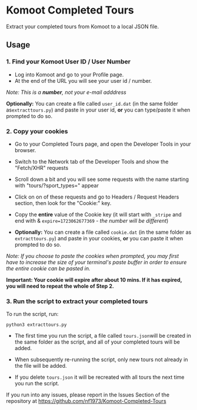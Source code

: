 # Komoot Completed Tours

Extract your completed tours from Komoot to a local JSON file.

## Usage

### 1. Find your Komoot User ID / User Number

- Log into Komoot and go to your Profile page.
- At the end of the URL you will see your user id / number.

_Note: This is a **number**, not your e-mail adddress_

**Optionally:** You can create a file called `user_id.dat` (in the same folder as`extracttours.py`) and paste in your user id, **or** you can type/paste it when prompted to do so.

### 2. Copy your cookies

- Go to your Completed Tours page, and open the Developer Tools in your browser.

- Switch to the Network tab of the Developer Tools and show the "Fetch/XHR" requests

- Scroll down a bit and you will see some requests with the name starting with "tours/?sport_types=" appear

- Click on on of these requests and go to Headers / Request Headers section, then look for the "Cookie:" key.

- Copy the **entire** value of the Cookie key (it will start with `_stripe` and end with &
  `expire=1723062677369` - _the number will be different_)

* **Optionally:** You can create a file called `cookie.dat` (in the same folder as `extracttours.py`) and paste in your cookies, **or** you can paste it when prompted to do so.

_Note: If you choose to paste the cookies when prompted, you may first have to increase the size of your terminal's paste buffer in order to ensure the entire cookie can be pasted in._

**Important: Your cookie will expire after about 10 mins. If it has expired, you will need to repeat the whole of Step 2.**

### 3. Run the script to extract your completed tours

To run the script, run:

```
python3 extracttours.py
```

- The first time you run the script, a file called `tours.json`will be created in the same folder as the script, and all of your completed tours will be added.

- When subsequently re-running the script, only new tours not already in the file will be added.

- If you delete `tours.json` it will be recreated with all tours the next time you run the script.

If you run into any issues, please report in the Issues Section of the repository at https://github.com/nf1973/Komoot-Completed-Tours
